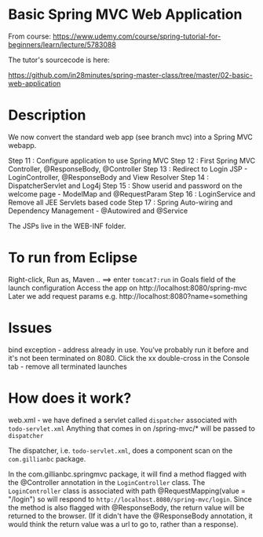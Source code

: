 # Basic Spring MVC Web Application

From course:  https://www.udemy.com/course/spring-tutorial-for-beginners/learn/lecture/5783088

The tutor's sourcecode is here:

https://github.com/in28minutes/spring-master-class/tree/master/02-basic-web-application

# Description

We now convert the standard web app (see branch mvc) into a Spring MVC webapp.

Step 11 : Configure application to use Spring MVC
Step 12 : First Spring MVC Controller, @ResponseBody, @Controller
Step 13 : Redirect to Login JSP - LoginController, @ResponseBody and View Resolver
Step 14 : DispatcherServlet and Log4j
Step 15 : Show userid and password on the welcome page - ModelMap and @RequestParam
Step 16 : LoginService and Remove all JEE Servlets based code
Step 17 : Spring Auto-wiring and Dependency Management - @Autowired and @Service

The JSPs live in the WEB-INF folder.

# To run from Eclipse
Right-click, Run as, Maven .. ==> enter `tomcat7:run`  in Goals field of the launch configuration
Access the app on http://localhost:8080/spring-mvc
Later we add request params e.g. http://localhost:8080?name=something

# Issues
bind exception - address already in use.  You've probably run it before and it's not been terminated on 8080.  Click the xx double-cross in the Console tab - remove all terminated launches

# How does it work?
web.xml - we have defined a servlet called `dispatcher` associated with `todo-servlet.xml`
Anything that comes in on <url-pattern>/spring-mvc/*</url-pattern> will be passed to `dispatcher`

The dispatcher, i.e. `todo-servlet.xml`, does a component scan on the `com.gillianbc` package.

In the com.gillianbc.springmvc package, it will find a method flagged with the @Controller annotation in the `LoginController` class.  The `LoginController` class is associated with path @RequestMapping(value = "/login") so will respond to `http://localhost.8080/spring-mvc/login`.
Since the method is also flagged with @ResponseBody, the return value will be returned to the browser.  (If it didn't have the @ResponseBody annotation, it would think the return value was a url to go to, rather than a response).
